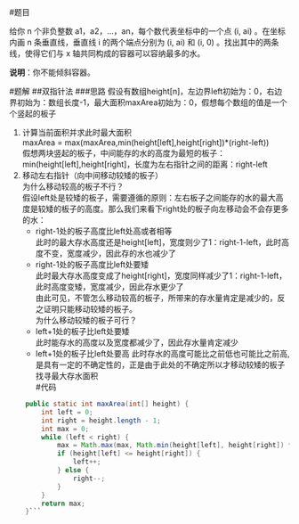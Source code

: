 #题目

给你 n 个非负整数 a1，a2，...，an，每个数代表坐标中的一个点 (i, ai) 。在坐标内画 n 条垂直线，垂直线 i 的两个端点分别为 (i, ai) 和 (i, 0) 。找出其中的两条线，使得它们与 x 轴共同构成的容器可以容纳最多的水。

**说明**：你不能倾斜容器。

#题解
##双指针法
###思路
假设有数组height[n]，左边界left初始为：0，右边界初始为：数组长度-1，最大面积maxArea初始为：0，假想每个数组的值是一个个竖起的板子  
1. 计算当前面积并求此时最大面积  
maxArea = max(maxArea,min(height[left],height[right])*(right-left))  
假想两块竖起的板子，中间能存的水的高度为最短的板子：min(height[left],height[right]，长度为左右指针之间的距离：right-left
2. 移动左右指针（向中间移动较矮的板子）  
为什么移动较高的板子不行？  
假设left处是较矮的板子，需要遵循的原则：左右板子之间能存的水的最大高度是较矮的板子的高度。那么我们来看下right处的板子向左移动会不会存更多的水：  
    - right-1处的板子高度比left处高或者相等   
    此时的最大存水高度还是height[left]，宽度则少了1：right-1-left，此时高度不变，宽度减少，因此存的水也减少了  
    - right-1处的板子高度比left处要矮  
    此时最大存水高度变成了height[right]，宽度同样减少了1：right-1-left，此时高度变矮，宽度减少，因此存水更少了  
由此可见，不管怎么移动较高的板子，所带来的存水量肯定是减少的，反之证明只能移动较矮的板子。  
为什么移动较矮的板子可行？  
    - left+1处的板子比left处要矮  
    此时能存水的高度以及宽度都减少了，因此存水量肯定减少
    - left+1处的板子比left处要高
    此时存水的高度可能比之前低也可能比之前高,是具有一定的不确定性的，正是由于此处的不确定所以才移动较矮的板子找寻最大存水面积  
#代码  
```java
    public static int maxArea(int[] height) {
        int left = 0;
        int right = height.length - 1;
        int max = 0;
        while (left < right) {
            max = Math.max(max, Math.min(height[left], height[right]) * (right - left));
            if (height[left] <= height[right]) {
                left++;
            } else {
                right--;
            }
        }
        return max;
    }```